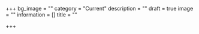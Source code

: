 +++
bg_image = ""
category = "Current"
description = ""
draft = true
image = ""
information = []
title = ""

+++
